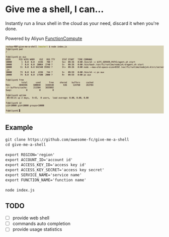 # Give me a shell, I can...

Instantly run a linux shell in the cloud as your need, discard it when
you're done.

Powered by Aliyun [FunctionCompute](https://www.aliyun.com/product/fc)

![example](example.png)

## Example

```
git clone https://github.com/awesome-fc/give-me-a-shell
cd give-me-a-shell

export REGION='region'
export ACCOUNT_ID='account id'
export ACCESS_KEY_ID='access key id'
export ACCESS_KEY_SECRET='access key secret'
export SERVICE_NAME='service name'
export FUNCTION_NAME='function name'

node index.js

```

## TODO

- [ ] provide web shell
- [ ] commands auto completion
- [ ] provide usage statistics
